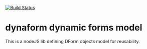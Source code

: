 [![Build Status](https://travis-ci.org/teraxas/dform-model.svg?branch=master)](https://travis-ci.org/teraxas/dform-model)

# dynaform dynamic forms model

This is a nodeJS lib defining DForm objects model for reusability.




